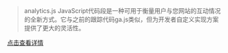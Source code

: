 > analytics.js JavaScript代码段是一种可用于衡量用户与您网站的互动情况的全新方式。它与之前的跟踪代码ga.js类似，但为开发者自定义实现方案提供了更大的灵活性。

[点击查看详情](http://www.cnblogs.com/ada-zheng/p/3760901.html)